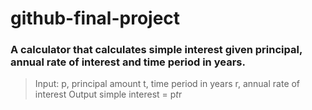 # github-final-project
### A calculator that calculates simple interest given principal, annual rate of interest and time period in years.
> Input:
   p, principal amount
   t, time period in years
   r, annual rate of interest
> Output
   simple interest = p*t*r
